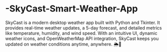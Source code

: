 # -SkyCast-Smart-Weather-App
SkyCast is a modern desktop weather app built with Python and Tkinter. It provides real-time weather updates, a 5-day forecast, and detailed metrics like temperature, humidity, and wind speed. With an intuitive UI, dynamic weather icons, and OpenWeatherMap API integration, SkyCast keeps you updated on weather conditions anytime, anywhere. 🌦️🚀
